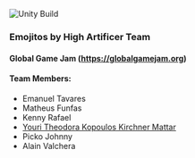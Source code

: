 ![Unity Build](https://github.com/Oktagon-Games-Global-Game-Jam/Emojitos/workflows/Unity%20Build/badge.svg)
### Emojitos by High Artificer Team
#### Global Game Jam (https://globalgamejam.org)

#### Team Members:
+ Emanuel Tavares
+ Matheus Funfas
+ Kenny Rafael
+ [Youri Theodora Kopoulos Kirchner Mattar](https://github.com/youhide)
+ Picko Johnny
+ Alain Valchera
 
